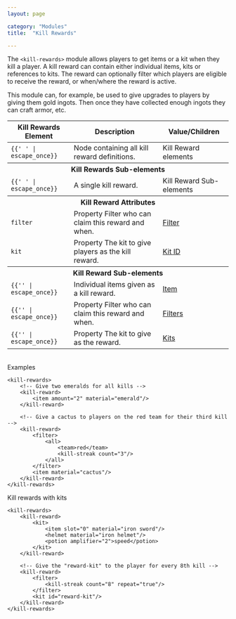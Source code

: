 ```yaml
---
layout: page

category: "Modules"
title:  "Kill Rewards"

---
```


The `<kill-rewards>` module allows players to get items or a kit when they kill a player.
A kill reward can contain either individual items, kits or references to kits.
The reward can optionally filter which players are eligible to receive the reward, or when/where the reward is active.

This module can, for example, be used to give upgrades to players by giving them gold ingots.
Then once they have collected enough ingots they can craft armor, etc.

<div class='table-responsive'>
  <table class='table table-striped table-condensed'>
    <thead>
      <tr>
        <th>Kill Rewards Element</th>
        <th>Description</th>
        <th>Value/Children</th>
      </tr>
    </thead>
    <tbody>
      <tr>
        <td>
          <span class='highlight'>
            <code>{{'<kill-rewards> </kill-rewards>' | escape_once}}</code>
          </span>
        </td>
        <td>Node containing all kill reward definitions.</td>
        <td>
          <span class='label label-default'>Kill Reward elements</span>
        </td>
      </tr>
      <tr>
        <th colspan='3'>Kill Rewards Sub-elements</th>
      </tr>
      <tr>
        <td>
          <span class='highlight'>
            <code>{{'<kill-reward> </kill-reward>' | escape_once}}</code>
          </span>
        </td>
        <td>
          A single kill reward.
        </td>
        <td>
          <span class='label label-default'>Kill Reward Sub-elements</span>
        </td>
      </tr>
      <tr>
        <th colspan='3'>Kill Reward Attributes</th>
      </tr>
      <tr>
        <td>
          <code>filter</code>
        </td>
        <td>
          <span class='label label-default' title='Can be either this attribute or a sub-element.'>Property</span>
          Filter who can claim this reward and when.
        </td>
        <td>
          <a href='/modules/filters'>Filter</a>
        </td>
      </tr>
      <tr>
        <td>
          <code>kit</code>
        </td>
        <td>
          <span class='label label-default' title='Can be either this attribute or a sub-element.'>Property</span>
          The kit to give players as the kill reward.
        </td>
        <td>
          <a href='/modules/kits'>Kit ID</a>
        </td>
      </tr>
      <tr>
        <th colspan='3'>Kill Reward Sub-elements</th>
      </tr>
      <tr>
        <td>
          <span class='highlight'>
            <code>{{'<item>' | escape_once}}</code>
          </span>
        </td>
        <td>
          Individual items given as a kill reward.
        </td>
        <td>
          <a href='/modules/items'>Item</a>
        </td>
      </tr>
      <tr>
        <td>
          <span class='highlight'>
            <code>{{'<filter>' | escape_once}}</code>
          </span>
        </td>
        <td>
          <span class='label label-default' title='Can be either this sub-element or an attribute.'>Property</span>
          Filter who can claim this reward and when.
        </td>
        <td>
          <a href='/modules/filters'>Filters</a>
        </td>
      </tr>
      <tr>
        <td>
          <span class='highlight'>
            <code>{{'<kit>' | escape_once}}</code>
          </span>
        </td>
        <td>
          <span class='label label-default' title='Can be either this sub-element or an attribute.'>Property</span>
          The kit to give as the reward.
        </td>
        <td>
          <a href='/modules/kits'>Kits</a>
        </td>
      </tr>
    </tbody>
  </table>
</div>
<br/>
Examples

    <kill-rewards>
        <!-- Give two emeralds for all kills -->
        <kill-reward>
            <item amount="2" material="emerald"/>
        </kill-reward>

        <!-- Give a cactus to players on the red team for their third kill -->
        <kill-reward>
            <filter>
                <all>
                    <team>red</team>
                    <kill-streak count="3"/>
                </all>
            </filter>
            <item material="cactus"/>
        </kill-reward>
    </kill-rewards>

Kill rewards with kits

    <kill-rewards>
        <kill-reward>
            <kit>
                <item slot="0" material="iron sword"/>
                <helmet material="iron helmet"/>
                <potion amplifier="2">speed</potion>
            </kit>
        </kill-reward>

        <!-- Give the "reward-kit" to the player for every 8th kill -->
        <kill-reward>
            <filter>
                <kill-streak count="8" repeat="true"/>
            </filter>
            <kit id="reward-kit"/>
        </kill-reward>
    </kill-rewards>
